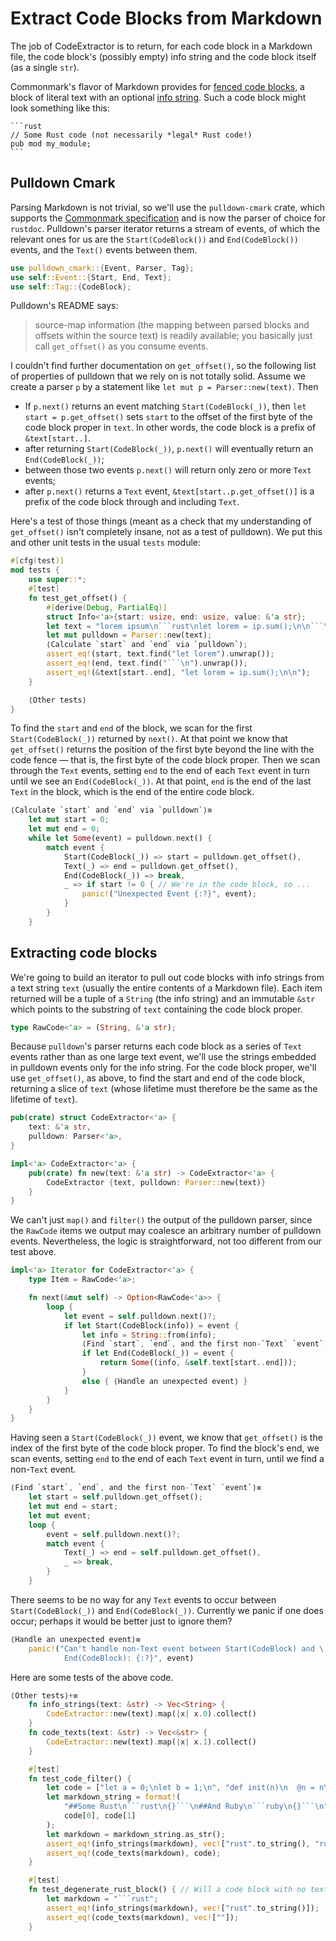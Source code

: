 Extract Code Blocks from Markdown
=================================

The job of CodeExtractor is to return, for each code block in a Markdown file, the
code block's (possibly empty) info string and the code block itself (as a single `str`).

Commonmark's flavor of Markdown provides for
[fenced code blocks](http://spec.commonmark.org/0.28/#fenced-code-blocks),
a block of literal text with an optional
[info string](http://spec.commonmark.org/0.28/#info-string). Such a code block
might look something like this:

````
```rust
// Some Rust code (not necessarily *legal* Rust code!)
pub mod my_module;
```
````

## Pulldown Cmark

Parsing Markdown is not trivial, so we'll use the `pulldown-cmark` crate, which
supports the [Commonmark specification](http://spec.commonmark.org/) and is now
the parser of choice for `rustdoc`.  Pulldown's parser iterator returns a
stream of events, of which the relevant ones for us are the
`Start(CodeBlock())` and `End(CodeBlock())` events, and the `Text()` events
between them.

```rust
use pulldown_cmark::{Event, Parser, Tag};
use self::Event::{Start, End, Text};
use self::Tag::{CodeBlock};
```

Pulldown's README says:

> source-map information (the mapping between parsed blocks and offsets within
> the source text) is readily available; you basically just call `get_offset()` as
> you consume events.

I couldn't find further documentation on `get_offset()`, so the following list
of properties of pulldown that we rely on is not totally solid.  Assume we
create a parser `p` by a statement like `let mut p = Parser::new(text)`. Then

- If `p.next()` returns an event matching `Start(CodeBlock(_))`, then
  `let start = p.get_offset()` sets `start` to the offset of the first byte of
  the code block proper in `text`. In other words, the code block is a prefix
  of `&text[start..]`.
- after returning `Start(CodeBlock(_))`, `p.next()` will eventually return an
  `End(CodeBlock(_))`;
- between those two events `p.next()` will return only zero or more `Text`
  events;
- after `p.next()` returns a `Text` event, `&text[start..p.get_offset()]` is a
  prefix of the code block through and including `Text`.

Here's a test of those things (meant as a check that my understanding of
`get_offset()` isn't completely insane, not as a test of pulldown).  We put this
and other unit tests in the usual `tests` module:

```rust
#[cfg(test)]
mod tests {
    use super::*;
    #[test]
    fn test_get_offset() {
        #[derive(Debug, PartialEq)]
        struct Info<'a>{start: usize, end: usize, value: &'a str};
        let text = "lorem ipsum\n```rust\nlet lorem = ip.sum();\n\n```\nDone.";
        let mut pulldown = Parser::new(text);
        ⟨Calculate `start` and `end` via `pulldown`⟩;
        assert_eq!(start, text.find("let lorem").unwrap());
        assert_eq!(end, text.find("```\n").unwrap());
        assert_eq!(&text[start..end], "let lorem = ip.sum();\n\n");
    }

    ⟨Other tests⟩
}
```

To find the `start` and `end` of the block, we scan for the first
`Start(CodeBlock(_))` returned by `next()`. At that point we know that
`get_offset()` returns the position of the first byte beyond the line with the
code fence — that is, the first byte of the code block proper.  Then we scan
through the `Text` events, setting `end` to the end of each `Text` event in turn
until we see an `End(CodeBlock(_))`. At that point, `end` is the end of the last
`Text` in the block, which is the end of the entire code block.

```rust
⟨Calculate `start` and `end` via `pulldown`⟩≡
    let mut start = 0;
    let mut end = 0;
    while let Some(event) = pulldown.next() {
        match event {
            Start(CodeBlock(_)) => start = pulldown.get_offset(),
            Text(_) => end = pulldown.get_offset(),
            End(CodeBlock(_)) => break,
            _ => if start != 0 { // We're in the code block, so ...
                panic!("Unexpected Event {:?}", event);
            }
        }
    }
```

## Extracting code blocks

We're going to build an iterator to pull out code blocks with info strings from
a text string `text` (usually the entire contents of a Markdown file).  Each
item returned will be a tuple of a `String` (the info string) and an immutable
`&str` which points to the substring of `text` containing the code block proper.

```rust
type RawCode<'a> = (String, &'a str);
```

Because `pulldown`'s parser returns each code block as a series of `Text` events
rather than as one large text event, we'll use the strings embedded in pulldown
events only for the info string.  For the code block proper, we'll use
`get_offset()`, as above, to find the start and end of the code block, returning
a slice of `text` (whose lifetime must therefore be the same as the lifetime of
`text`).

```rust
pub(crate) struct CodeExtractor<'a> {
    text: &'a str,
    pulldown: Parser<'a>,
}
```

```rust
impl<'a> CodeExtractor<'a> {
    pub(crate) fn new(text: &'a str) -> CodeExtractor<'a> {
        CodeExtractor {text, pulldown: Parser::new(text)}
    }
}
```

We can't just `map()` and `filter()` the output of the pulldown parser, since
the `RawCode` items we output may coalesce an arbitrary number of pulldown
events.  Nevertheless, the logic is straightforward, not too different from our
test above.

```rust
impl<'a> Iterator for CodeExtractor<'a> {
    type Item = RawCode<'a>;

    fn next(&mut self) -> Option<RawCode<'a>> {
        loop {
            let event = self.pulldown.next()?;
            if let Start(CodeBlock(info)) = event {
                let info = String::from(info);
                ⟨Find `start`, `end`, and the first non-`Text` `event`⟩;
                if let End(CodeBlock(_)) = event {
                    return Some((info, &self.text[start..end]));
                }
                else { ⟨Handle an unexpected event⟩ }
            }
        }
    }
}
```

Having seen a `Start(CodeBlock(_))` event, we know that `get_offset()` is the
index of the first byte of the code block proper.  To find the block's end, we
scan events, setting `end` to the end of each `Text` event in turn, until we
find a non-`Text` event.

```rust
⟨Find `start`, `end`, and the first non-`Text` `event`⟩≡
    let start = self.pulldown.get_offset();
    let mut end = start;
    let mut event;
    loop {
        event = self.pulldown.next()?;
        match event {
            Text(_) => end = self.pulldown.get_offset(),
            _ => break,
        }
    }
```

There seems to be no way for any `Text` events to occur between
`Start(CodeBlock(_))` and `End(CodeBlock(_))`.  Currently we panic if one does
occur; perhaps it would be better just to ignore them?

```rust
⟨Handle an unexpected event⟩≡
    panic!("Can't handle non-Text event between Start(CodeBlock) and \
            End(CodeBlock): {:?}", event)
```

Here are some tests of the above code.

```rust
⟨Other tests⟩+≡
    fn info_strings(text: &str) -> Vec<String> {
        CodeExtractor::new(text).map(|x| x.0).collect()
    }
    fn code_texts(text: &str) -> Vec<&str> {
        CodeExtractor::new(text).map(|x| x.1).collect()
    }

    #[test]
    fn test_code_filter() {
        let code = ["let a = 0;\nlet b = 1;\n", "def init(n)\n  @n = n\nend\n"];
        let markdown_string = format!(
            "##Some Rust\n```rust\n{}```\n##And Ruby\n```ruby\n{}```\n",
            code[0], code[1]
        );
        let markdown = markdown_string.as_str();
        assert_eq!(info_strings(markdown), vec!["rust".to_string(), "ruby".to_string()]);
        assert_eq!(code_texts(markdown), code);
    }

    #[test]
    fn test_degenerate_rust_block() { // Will a code block with no text panic?
        let markdown = "```rust";
        assert_eq!(info_strings(markdown), vec!["rust".to_string()]);
        assert_eq!(code_texts(markdown), vec![""]);
    }
```


